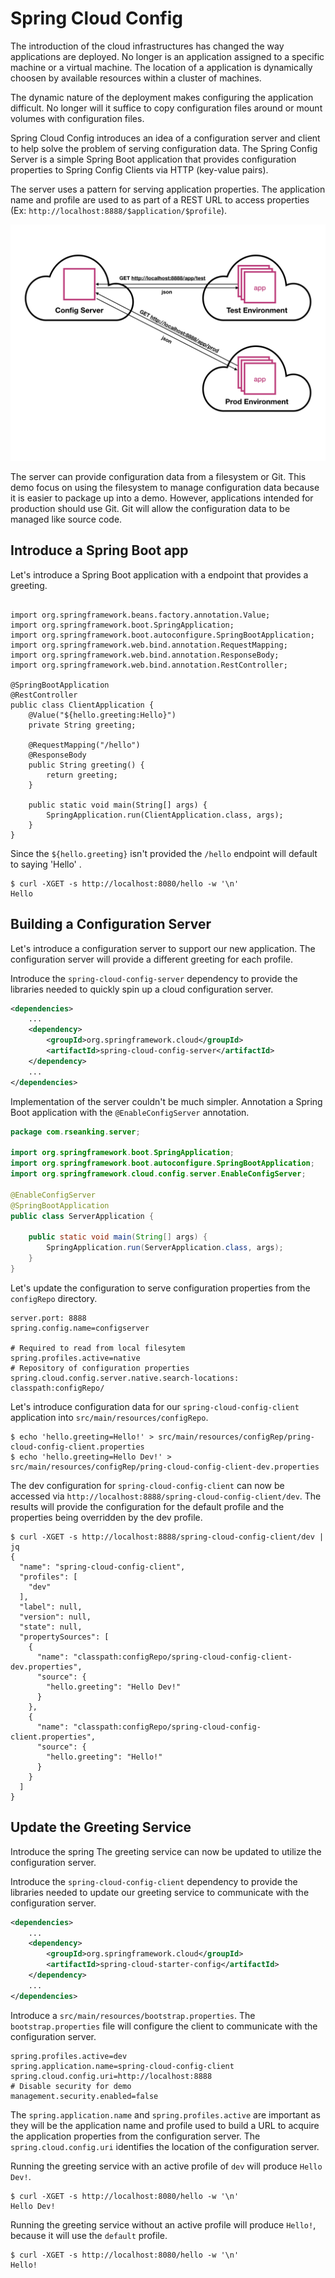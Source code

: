 # Spring Cloud Config
The introduction of the cloud infrastructures has changed the way applications are deployed. No longer is an application assigned to a specific machine or a virtual machine. The location of a application is dynamically choosen by available resources within a cluster of machines.   
 
The dynamic nature of the deployment makes configuring the application difficult. No longer will it suffice to copy configuration files around or mount volumes with configuration files. 

Spring Cloud Config introduces an idea of a configuration server and client to help solve the problem of serving configuration data. The Spring Config Server is a simple Spring Boot application that provides configuration properties to Spring Config Clients via HTTP (key-value pairs). 

The server uses a pattern for serving application properties. The application name and profile are used to as part of a REST URL to access properties (Ex: `http://localhost:8888/$application/$profile`).

![](spring-cloud-config.png)

The server can provide configuration data from a filesystem or Git. This demo focus on using the filesystem to manage configuration data because it is easier to package up into a demo. However, applications intended for production should use Git. Git will allow the configuration data to be managed like source code. 

## Introduce a Spring Boot app

Let's introduce a Spring Boot application with a endpoint that provides a greeting. 

```package com.rseanking.client;

import org.springframework.beans.factory.annotation.Value;
import org.springframework.boot.SpringApplication;
import org.springframework.boot.autoconfigure.SpringBootApplication;
import org.springframework.web.bind.annotation.RequestMapping;
import org.springframework.web.bind.annotation.ResponseBody;
import org.springframework.web.bind.annotation.RestController;

@SpringBootApplication
@RestController
public class ClientApplication {
	@Value("${hello.greeting:Hello}")
	private String greeting;
	
	@RequestMapping("/hello")
	@ResponseBody
	public String greeting() {
		return greeting;
	}

	public static void main(String[] args) {
		SpringApplication.run(ClientApplication.class, args);
	}
}
```
Since the `${hello.greeting}` isn't provided the `/hello` endpoint will default to saying 'Hello' .

```
$ curl -XGET -s http://localhost:8080/hello -w '\n'
Hello
```

## Building a Configuration Server

Let's introduce a configuration server to support our new application. The configuration server will provide a different greeting for each profile.

Introduce the `spring-cloud-config-server` dependency to provide the libraries needed to quickly spin up a cloud configuration server.

```xml
<dependencies>
    ... 
    <dependency>
        <groupId>org.springframework.cloud</groupId>
        <artifactId>spring-cloud-config-server</artifactId>
    </dependency>
    ... 
</dependencies>
```

Implementation of the server couldn't be much simpler. Annotation a Spring Boot application with the `@EnableConfigServer` annotation.

```java
package com.rseanking.server;

import org.springframework.boot.SpringApplication;
import org.springframework.boot.autoconfigure.SpringBootApplication;
import org.springframework.cloud.config.server.EnableConfigServer;

@EnableConfigServer
@SpringBootApplication
public class ServerApplication {

    public static void main(String[] args) {
        SpringApplication.run(ServerApplication.class, args);
    }
}
```

Let's update the configuration to serve configuration properties from the `configRepo` directory.   

```
server.port: 8888
spring.config.name=configserver

# Required to read from local filesytem
spring.profiles.active=native 
# Repository of configuration properties
spring.cloud.config.server.native.search-locations: classpath:configRepo/ 
```
Let's introduce configuration data for our `spring-cloud-config-client` application into `src/main/resources/configRepo`. 

```
$ echo 'hello.greeting=Hello!' > src/main/resources/configRep/pring-cloud-config-client.properties
$ echo 'hello.greeting=Hello Dev!' > src/main/resources/configRep/pring-cloud-config-client-dev.properties
```

The dev configuration for `spring-cloud-config-client` can now be accessed via `http://localhost:8888/spring-cloud-config-client/dev`. The results will provide the configuration for the default profile and the properties being overridden by the dev profile.

```
$ curl -XGET -s http://localhost:8888/spring-cloud-config-client/dev | jq
{
  "name": "spring-cloud-config-client",
  "profiles": [
    "dev"
  ],
  "label": null,
  "version": null,
  "state": null,
  "propertySources": [
    {
      "name": "classpath:configRepo/spring-cloud-config-client-dev.properties",
      "source": {
        "hello.greeting": "Hello Dev!"
      }
    },
    {
      "name": "classpath:configRepo/spring-cloud-config-client.properties",
      "source": {
        "hello.greeting": "Hello!"
      }
    }
  ]
}
```

## Update the Greeting Service

Introduce the spring The greeting service can now be updated to utilize the configuration server. 

Introduce the `spring-cloud-config-client` dependency to provide the libraries needed to update our greeting service to communicate with the configuration server.

```xml
<dependencies>
    ...
    <dependency>
        <groupId>org.springframework.cloud</groupId>
        <artifactId>spring-cloud-starter-config</artifactId>
    </dependency>
    ...
</dependencies>
```

Introduce a `src/main/resources/bootstrap.properties`. The `bootstrap.properties` file will configure the client to communicate with the configuration server. 

```
spring.profiles.active=dev
spring.application.name=spring-cloud-config-client
spring.cloud.config.uri=http://localhost:8888
# Disable security for demo
management.security.enabled=false
```
The `spring.application.name` and `spring.profiles.active` are important as they will be the application name and profile used to build a URL to acquire the application properties from the configuration server. The `spring.cloud.config.uri` identifies the location of the configuration server.

Running the greeting service with an active profile of `dev` will produce `Hello Dev!`. 

```
$ curl -XGET -s http://localhost:8080/hello -w '\n'
Hello Dev!
```

Running the greeting service without an active profile will produce `Hello!`, because it will use the `default` profile.

```
$ curl -XGET -s http://localhost:8080/hello -w '\n'
Hello!
```